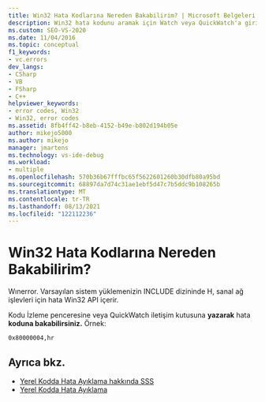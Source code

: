 ```yaml
---
title: Win32 Hata Kodlarına Nereden Bakabilirim? | Microsoft Belgeleri
description: Win32 hata kodunu aramak için Watch veya QuickWatch'a girin. Örneğin, "0x80000004,hr". Hata kodu tanımları INCLUDE\WINERROR.H konumundadır.
ms.custom: SEO-VS-2020
ms.date: 11/04/2016
ms.topic: conceptual
f1_keywords:
- vc.errors
dev_langs:
- CSharp
- VB
- FSharp
- C++
helpviewer_keywords:
- error codes, Win32
- Win32, error codes
ms.assetid: 8fb4ff42-b8eb-4152-b49e-b802d194b05e
author: mikejo5000
ms.author: mikejo
manager: jmartens
ms.technology: vs-ide-debug
ms.workload:
- multiple
ms.openlocfilehash: 570b36b67fffbc65f5622601260b30dfb80a95bd
ms.sourcegitcommit: 68897da7d74c31ae1ebf5d47c7b5ddc9b108265b
ms.translationtype: MT
ms.contentlocale: tr-TR
ms.lasthandoff: 08/13/2021
ms.locfileid: "122112236"
---
```

# <a name="where-can-i-look-up-win32-error-codes"></a>Win32 Hata Kodlarına Nereden Bakabilirim?
Wınerror. Varsayılan sistem yüklemenizin INCLUDE dizininde H, sanal ağ işlevleri için hata Win32 API içerir.

 Kodu İzleme penceresine veya QuickWatch iletişim kutusuna **yazarak** hata **koduna bakabilirsiniz.** Örnek:

`0x80000004,hr`

## <a name="see-also"></a>Ayrıca bkz.
- [Yerel Kodda Hata Ayıklama hakkında SSS](../debugger/debugging-native-code-faqs.md)
- [Yerel Kodda Hata Ayıklama](../debugger/debugging-native-code.md)